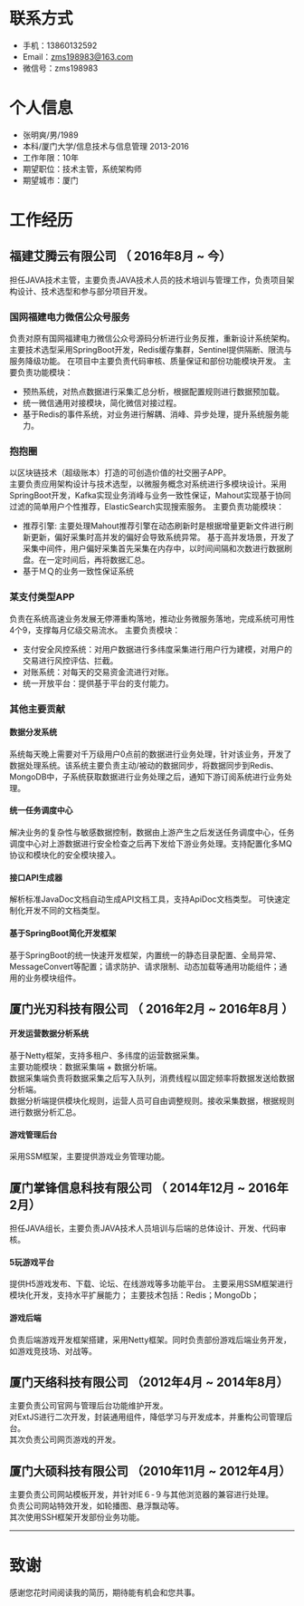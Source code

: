 # 联系方式

* 手机：13860132592
* Email：zms198983@163.com
* 微信号：zms198983

# 个人信息

* 张明爽/男/1989
* 本科/厦门大学/信息技术与信息管理 2013-2016
* 工作年限：10年
* 期望职位：技术主管，系统架构师
* 期望城市：厦门

# 工作经历

## 福建艾腾云有限公司 （ 2016年8月 ~ 今）
担任JAVA技术主管，主要负责JAVA技术人员的技术培训与管理工作，负责项目架构设计、技术选型和参与部分项目开发。

### 国网福建电力微信公众号服务
负责对原有国网福建电力微信公众号源码分析进行业务反推，重新设计系统架构。
主要技术选型采用SpringBoot开发，Redis缓存集群，Sentinel提供隔断、限流与服务降级功能。
在项目中主要负责代码审核、质量保证和部份功能模块开发。
主要负责功能模块：  
- 预热系统，对热点数据进行采集汇总分析，根据配置规则进行数据预加载。
- 统一微信通用对接模块，简化微信对接过程。
- 基于Redis的事件系统，对业务进行解耦、消峰、异步处理，提升系统服务能力。

### 抱抱圈
以区块链技术（超级账本）打造的可创造价值的社交圈子APP。  
主要负责应用架构设计与技术选型，以微服务概念对系统进行多模块设计。采用SpringBoot开发，Kafka实现业务消峰与业务一致性保证，Mahout实现基于协同过滤的简单用户个性推荐，ElasticSearch实现搜索服务。
主要负责功能模块：
- 推荐引擎: 主要处理Mahout推荐引擎在动态刷新时是根据增量更新文件进行刷新更新，偏好采集时高并发的偏好会导致系统异常。
基于高并发场景，开发了采集中间件，用户偏好采集首先采集在内存中，以时间间隔和次数进行数据刷盘。在一定时间后，再将数据汇总。
- 基于ＭＱ的业务一致性保证系统

### 某支付类型APP
负责在系统高速业务发展无停滞重构落地，推动业务微服务落地，完成系统可用性4个9，支撑每月亿级交易流水。
主要负责模块：
- 支付安全风控系统：对用户数据进行多纬度采集进行用户行为建模，对用户的交易进行风控评估、拦截。
- 对账系统：对每天的交易资金流进行对账。
- 统一开放平台：提供基于平台的支付能力。

### 其他主要贡献
#### 数据分发系统
系统每天晚上需要对千万级用户0点前的数据进行业务处理，针对该业务，开发了数据处理系统。该系统主要负责主动/被动的数据同步，将数据同步到Redis、MongoDB中，子系统获取数据进行业务处理之后，通知下游订阅系统进行业务处理。
#### 统一任务调度中心
解决业务的复杂性与敏感数据控制，数据由上游产生之后发送任务调度中心，任务调度中心对上游数据进行安全检查之后再下发给下游业务处理。支持配置化多MQ协议和模块化的安全模块接入。
#### 接口API生成器
解析标准JavaDoc文档自动生成API文档工具，支持ApiDoc文档类型。 可快速定制化开发不同的文档类型。
#### 基于SpringBoot简化开发框架
基于SpringBoot的统一快速开发框架，内置统一的静态目录配置、全局异常、MessageConvert等配置；请求防护、请求限制、动态加载等通用功能组件；通用的业务模块组件。

## 厦门光刃科技有限公司 （ 2016年2月 ~ 2016年8月 ）
#### 开发运营数据分析系统
基于Netty框架，支持多租户、多纬度的运营数据采集。  
主要功能模块：数据采集端 + 数据分析端。  
数据采集端负责将数据采集之后写入队列，消费线程以固定频率将数据发送给数据分析端。  
数据分析端提供模块化规则，运营人员可自由调整规则。接收采集数据，根据规则进行数据分析汇总。  
#### 游戏管理后台
采用SSM框架，主要提供游戏业务管理功能。

## 厦门掌锋信息科技有限公司 （ 2014年12月 ~ 2016年2月）
担任JAVA组长，主要负责JAVA技术人员培训与后端的总体设计、开发、代码审核。
#### 5玩游戏平台
提供H5游戏发布、下载、论坛、在线游戏等多功能平台。
主要采用SSM框架进行模块化开发，支持水平扩展能力；
主要技术包括：Redis；MongoDb；
#### 游戏后端
负责后端游戏开发框架搭建，采用Netty框架。同时负责部份游戏后端业务开发，如游戏竞技场、对战等。

## 厦门天络科技有限公司 （2012年4月 ~ 2014年8月）
主要负责公司官网与管理后台功能维护开发。  
对ExtJS进行二次开发，封装通用组件，降低学习与开发成本，并重构公司管理后台。  
其次负责公司网页游戏的开发。

## 厦门大硕科技有限公司 （2010年11月 ~ 2012年4月）
主要负责公司网站模板开发，并针对IE６-９与其他浏览器的兼容进行处理。  
负责公司网站特效开发，如轮播图、悬浮飘动等。  
其次使用SSH框架开发部份业务功能。  

---      
# 致谢
感谢您花时间阅读我的简历，期待能有机会和您共事。
      
